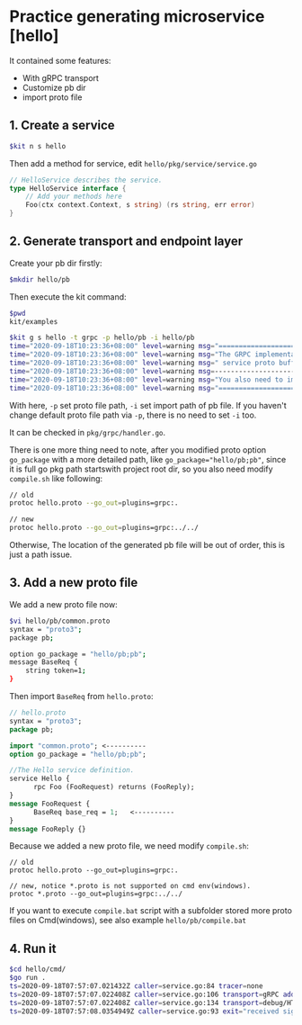 # Practice generating microservice [hello]

It contained some features:

- With gRPC transport
- Customize pb dir
- import proto file

## 1. Create a service
```bash
$kit n s hello
```

Then add a method for service, edit `hello/pkg/service/service.go`
```go
// HelloService describes the service.
type HelloService interface {
	// Add your methods here
	Foo(ctx context.Context, s string) (rs string, err error)
}
```

## 2. Generate transport and endpoint layer

Create your pb dir firstly:
```bash
$mkdir hello/pb
```

Then execute the kit command:
```bash
$pwd
kit/examples

$kit g s hello -t grpc -p hello/pb -i hello/pb
time="2020-09-18T10:23:36+08:00" level=warning msg="==============================================================="
time="2020-09-18T10:23:36+08:00" level=warning msg="The GRPC implementation is not finished you need to update your"
time="2020-09-18T10:23:36+08:00" level=warning msg=" service proto buffer and run the compile script."
time="2020-09-18T10:23:36+08:00" level=warning msg=---------------------------------------------------------------
time="2020-09-18T10:23:36+08:00" level=warning msg="You also need to implement the Encoders and Decoders!"
time="2020-09-18T10:23:36+08:00" level=warning msg="==============================================================="
```

With here, `-p` set proto file path, `-i` set import path of pb file.
If you haven't change default proto file path via `-p`, there is no need to set `-i` too.

It can be checked in `pkg/grpc/handler.go`.


There is one more thing need to note, after you modified proto option `go_package` with a more detailed path, 
like `go_package="hello/pb;pb"`, since it is full go pkg path startswith project root dir, 
so you also need modify `compile.sh` like following:

```bash
// old
protoc hello.proto --go_out=plugins=grpc:.

// new
protoc hello.proto --go_out=plugins=grpc:../../
```

Otherwise, The location of the generated pb file will be out of order, this is just a path issue.

## 3. Add a new proto file

We add a new proto file now:
```bash
$vi hello/pb/common.proto
syntax = "proto3";
package pb;

option go_package = "hello/pb;pb";
message BaseReq {
	string token=1;
}
``` 
Then import `BaseReq` from `hello.proto`:
```protobuf
// hello.proto
syntax = "proto3";
package pb;

import "common.proto"; <----------
option go_package = "hello/pb;pb";

//The Hello service definition.
service Hello {
	  rpc Foo (FooRequest) returns (FooReply);
}
message FooRequest {
	  BaseReq base_req = 1;   <----------
}
message FooReply {}
```

Because we added a new proto file, we need modify `compile.sh`:
```bashtext
// old
protoc hello.proto --go_out=plugins=grpc:.

// new, notice *.proto is not supported on cmd env(windows).
protoc *.proto --go_out=plugins=grpc:../../
```

If you want to execute `compile.bat` script with a subfolder stored more proto
files on Cmd(windows), see also example `hello/pb/compile.bat`


## 4. Run it
```bash
$cd hello/cmd/
$go run .
ts=2020-09-18T07:57:07.021432Z caller=service.go:84 tracer=none
ts=2020-09-18T07:57:07.022408Z caller=service.go:106 transport=gRPC addr=:8082
ts=2020-09-18T07:57:07.022408Z caller=service.go:134 transport=debug/HTTP addr=:8080
ts=2020-09-18T07:57:08.0354949Z caller=service.go:93 exit="received signal interrupt"
```